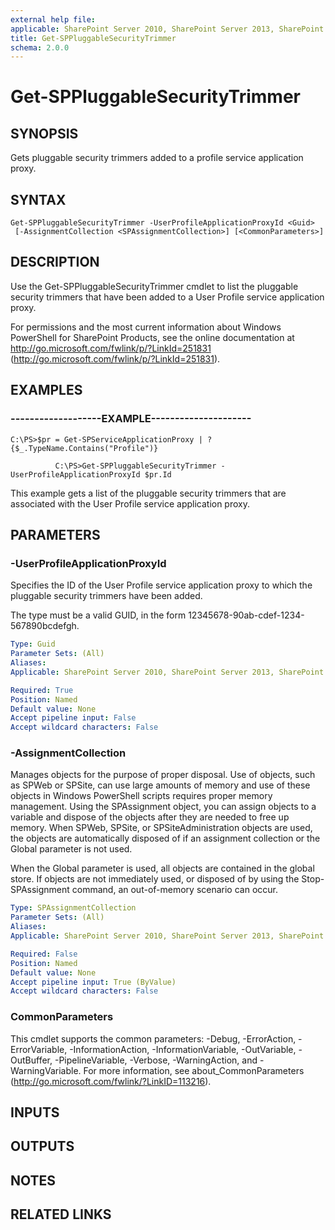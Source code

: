 ```yaml
---
external help file: 
applicable: SharePoint Server 2010, SharePoint Server 2013, SharePoint Server 2016
title: Get-SPPluggableSecurityTrimmer
schema: 2.0.0
---
```


# Get-SPPluggableSecurityTrimmer

## SYNOPSIS
Gets pluggable security trimmers added to a profile service application proxy.

## SYNTAX

```
Get-SPPluggableSecurityTrimmer -UserProfileApplicationProxyId <Guid>
 [-AssignmentCollection <SPAssignmentCollection>] [<CommonParameters>]
```

## DESCRIPTION
Use the Get-SPPluggableSecurityTrimmer cmdlet to list the pluggable security trimmers that have been added to a User Profile service application proxy.

For permissions and the most current information about Windows PowerShell for SharePoint Products, see the online documentation at http://go.microsoft.com/fwlink/p/?LinkId=251831 (http://go.microsoft.com/fwlink/p/?LinkId=251831).

## EXAMPLES

### -------------------EXAMPLE--------------------- 
```
C:\PS>$pr = Get-SPServiceApplicationProxy | ? {$_.TypeName.Contains("Profile")}

          C:\PS>Get-SPPluggableSecurityTrimmer -UserProfileApplicationProxyId $pr.Id
```

This example gets a list of the pluggable security trimmers that are associated with the User Profile service application proxy.

## PARAMETERS

### -UserProfileApplicationProxyId
Specifies the ID of the User Profile service application proxy to which the pluggable security trimmers have been added.

The type must be a valid GUID, in the form 12345678-90ab-cdef-1234-567890bcdefgh.

```yaml
Type: Guid
Parameter Sets: (All)
Aliases: 
Applicable: SharePoint Server 2010, SharePoint Server 2013, SharePoint Server 2016

Required: True
Position: Named
Default value: None
Accept pipeline input: False
Accept wildcard characters: False
```

### -AssignmentCollection
Manages objects for the purpose of proper disposal.
Use of objects, such as SPWeb or SPSite, can use large amounts of memory and use of these objects in Windows PowerShell scripts requires proper memory management.
Using the SPAssignment object, you can assign objects to a variable and dispose of the objects after they are needed to free up memory.
When SPWeb, SPSite, or SPSiteAdministration objects are used, the objects are automatically disposed of if an assignment collection or the Global parameter is not used.

When the Global parameter is used, all objects are contained in the global store.
If objects are not immediately used, or disposed of by using the Stop-SPAssignment command, an out-of-memory scenario can occur.

```yaml
Type: SPAssignmentCollection
Parameter Sets: (All)
Aliases: 
Applicable: SharePoint Server 2010, SharePoint Server 2013, SharePoint Server 2016

Required: False
Position: Named
Default value: None
Accept pipeline input: True (ByValue)
Accept wildcard characters: False
```

### CommonParameters
This cmdlet supports the common parameters: -Debug, -ErrorAction, -ErrorVariable, -InformationAction, -InformationVariable, -OutVariable, -OutBuffer, -PipelineVariable, -Verbose, -WarningAction, and -WarningVariable. For more information, see about_CommonParameters (http://go.microsoft.com/fwlink/?LinkID=113216).

## INPUTS

## OUTPUTS

## NOTES

## RELATED LINKS

